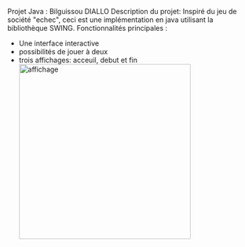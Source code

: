 Projet Java : Bilguissou DIALLO
Description du projet:
Inspiré du jeu de société "echec", ceci est une implémentation en java utilisant la bibliothèque SWING.
Fonctionnalités principales :
- Une interface interactive
- possibilités de jouer à deux
- trois affichages: acceuil, debut et fin
  <img width="349" height="356" alt="affichage" src="https://github.com/user-attachments/assets/d9f6a947-a9cf-4ddf-a272-9384b804cd75" />


